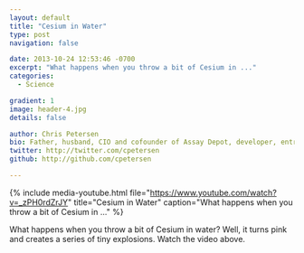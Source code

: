 ```yaml
---
layout: default
title: "Cesium in Water"
type: post
navigation: false

date: 2013-10-24 12:53:46 -0700
excerpt: "What happens when you throw a bit of Cesium in ..."
categories:
  - Science

gradient: 1
image: header-4.jpg
details: false

author: Chris Petersen
bio: Father, husband, CIO and cofounder of Assay Depot, developer, entrepreneur and technologist.
twitter: http://twitter.com/cpetersen
github: http://github.com/cpetersen

---
```


{% include media-youtube.html file="https://www.youtube.com/watch?v=_zPH0rdZrJY" title="Cesium in Water" caption="What happens when you throw a bit of Cesium in ..." %}

What happens when you throw a bit of Cesium in water? Well, it turns pink and creates a series of tiny explosions. Watch the video above.
